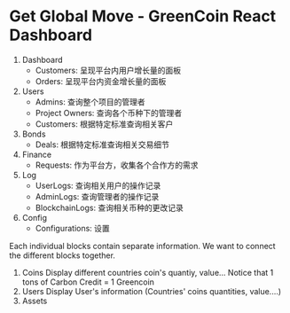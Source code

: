 # Get Global Move - GreenCoin React Dashboard

1. Dashboard
    - Customers: 呈现平台内用户增长量的面板
    - Orders: 呈现平台内资金增长量的面板
2. Users
    - Admins: 查询整个项目的管理者
    - Project Owners: 查询各个币种下的管理者
    - Customers: 根据特定标准查询相关客户
3. Bonds
    - Deals: 根据特定标准查询相关交易细节
4. Finance
    - Requests: 作为平台方，收集各个合作方的需求
5. Log
    - UserLogs: 查询相关用户的操作记录
    - AdminLogs: 查询管理者的操作记录
    - BlockchainLogs: 查询相关币种的更改记录
6. Config
    - Configurations: 设置
    


Each individual blocks contain separate information. We want to connect the different blocks together. 
1. Coins
Display different countries coin's quantiy, value...
Notice that 1 tons of Carbon Credit = 1 Greencoin
2. Users
Display User's information (Countries' coins quantities, value....)
3. Assets
